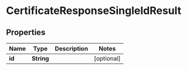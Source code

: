 # CertificateResponseSingleIdResult

## Properties
Name | Type | Description | Notes
------------ | ------------- | ------------- | -------------
**id** | **String** |  |  [optional]
